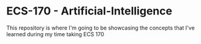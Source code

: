 # ECS-170 - Artificial-Intelligence
This repository is where I'm going to be showcasing the concepts that I've learned during my time taking ECS 170
